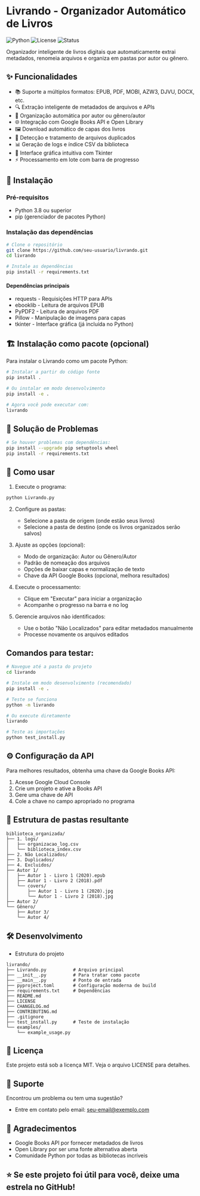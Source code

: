 # Livrando - Organizador Automático de Livros

![Python](https://img.shields.io/badge/Python-3.8%2B-blue.svg)
![License](https://img.shields.io/badge/License-MIT-green.svg)
![Status](https://img.shields.io/badge/Status-Stable-brightgreen.svg)

Organizador inteligente de livros digitais que automaticamente extrai metadados, renomeia arquivos e organiza em pastas por autor ou gênero.

## ✨ Funcionalidades

- 📚 Suporte a múltiplos formatos: EPUB, PDF, MOBI, AZW3, DJVU, DOCX, etc.
- 🔍 Extração inteligente de metadados de arquivos e APIs
- 📁 Organização automática por autor ou gênero/autor
- 🌐 Integração com Google Books API e Open Library
- 🖼️ Download automático de capas dos livros
- 🔄 Detecção e tratamento de arquivos duplicados
- 📊 Geração de logs e índice CSV da biblioteca
- 🎯 Interface gráfica intuitiva com Tkinter
- ⚡ Processamento em lote com barra de progresso

## 🚀 Instalação

### Pré-requisitos
- Python 3.8 ou superior
- pip (gerenciador de pacotes Python)

### Instalação das dependências

```bash
# Clone o repositório
git clone https://github.com/seu-usuario/livrando.git
cd livrando

# Instale as dependências
pip install -r requirements.txt
```
#### Dependências principais
- requests - Requisições HTTP para APIs
- ebooklib - Leitura de arquivos EPUB
- PyPDF2 - Leitura de arquivos PDF
- Pillow - Manipulação de imagens para capas
- tkinter - Interface gráfica (já incluída no Python)

## 🏗️ Instalação como pacote (opcional)

Para instalar o Livrando como um pacote Python:

```bash
# Instalar a partir do código fonte
pip install .

# Ou instalar em modo desenvolvimento
pip install -e .

# Agora você pode executar com:
livrando
```

## 🐛 Solução de Problemas
```bash
# Se houver problemas com dependências:
pip install --upgrade pip setuptools wheel
pip install -r requirements.txt

```
## 📖 Como usar

1. Execute o programa:

```bash
python Livrando.py
```

2. Configure as pastas:
	- Selecione a pasta de origem (onde estão seus livros)
	- Selecione a pasta de destino (onde os livros organizados serão salvos)

3. Ajuste as opções (opcional):
	- Modo de organização: Autor ou Gênero/Autor
	- Padrão de nomeação dos arquivos
	- Opções de baixar capas e normalização de texto
	- Chave da API Google Books (opcional, melhora resultados)

4. Execute o processamento:
	- Clique em "Executar" para iniciar a organização
	- Acompanhe o progresso na barra e no log

5. Gerencie arquivos não identificados:
	- Use o botão "Não Localizados" para editar metadados manualmente
	- Processe novamente os arquivos editados

## Comandos para testar:

```bash
# Navegue até a pasta do projeto
cd livrando

# Instale em modo desenvolvimento (recomendado)
pip install -e .

# Teste se funciona
python -m livrando

# Ou execute diretamente
livrando

# Teste as importações
python test_install.py
```

## ⚙️ Configuração da API

Para melhores resultados, obtenha uma chave da Google Books API:

1. Acesse Google Cloud Console
2. Crie um projeto e ative a Books API
3. Gere uma chave de API
4. Cole a chave no campo apropriado no programa

## 📁 Estrutura de pastas resultante

``` text
biblioteca_organizada/
├── 1. logs/
│   ├── organizacao_log.csv
│   └── biblioteca_index.csv
├── 2. Não Localizados/
├── 3. Duplicados/
├── 4. Excluidos/
├── Autor 1/
│   ├── Autor 1 - Livro 1 (2020).epub
│   ├── Autor 1 - Livro 2 (2018).pdf
│   └── covers/
│       ├── Autor 1 - Livro 1 (2020).jpg
│       └── Autor 1 - Livro 2 (2018).jpg
├── Autor 2/
└── Gênero/
    ├── Autor 3/
    └── Autor 4/
```
## 🛠️ Desenvolvimento

- Estrutura do projeto

``` text
livrando/
├── Livrando.py          # Arquivo principal
├── __init__.py          # Para tratar como pacote
├── __main__.py          # Ponto de entrada
├── pyproject.toml       # Configuração moderna de build
├── requirements.txt     # Dependências
├── README.md
├── LICENSE
├── CHANGELOG.md
├── CONTRIBUTING.md
├── .gitignore
├── test_install.py      # Teste de instalação
└── examples/
    └── example_usage.py
``` 

## 📝 Licença

Este projeto está sob a licença MIT. Veja o arquivo LICENSE para detalhes.

## 🤝 Suporte

Encontrou um problema ou tem uma sugestão?

- Entre em contato pelo email: seu-email@exemplo.com

## 🙏 Agradecimentos

- Google Books API por fornecer metadados de livros
- Open Library por ser uma fonte alternativa aberta
- Comunidade Python por todas as bibliotecas incríveis

## ⭐️ Se este projeto foi útil para você, deixe uma estrela no GitHub!

